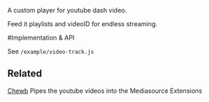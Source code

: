A custom player for youtube dash video.

Feed it playlists and videoID for endless streaming.

#Implementation & API

See `/example/video-track.js`

## Related


[Chewb](https://github.com/samradical/chewb) Pipes the youtube videos into the Mediasource Extensions




